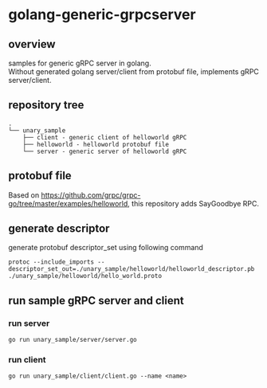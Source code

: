 # golang-generic-grpcserver
## overview
samples for generic gRPC server in golang.  
Without generated golang server/client from protobuf file, implements gRPC server/client.
## repository tree
```
.
└── unary_sample
    ├── client - generic client of helloworld gRPC
    ├── helloworld - helloworld protobuf file
    └── server - generic server of helloworld gRPC
```

## protobuf file
Based on https://github.com/grpc/grpc-go/tree/master/examples/helloworld, this repository adds SayGoodbye RPC.

## generate descriptor
generate protobuf descriptor_set using following command

```
protoc --include_imports --descriptor_set_out=./unary_sample/helloworld/helloworld_descriptor.pb ./unary_sample/helloworld/hello_world.proto
```

## run sample gRPC server and client
### run server
```
go run unary_sample/server/server.go
```
### run client
```
go run unary_sample/client/client.go --name <name>
```
